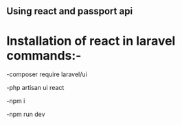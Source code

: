 ## Using react and passport api

# Installation of react  in laravel commands:-

-composer require laravel/ui

-php artisan ui react

-npm i 

-npm run dev

